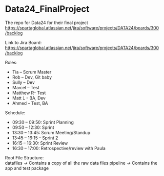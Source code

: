 # Data24_FinalProject
The repo for Data24 for their final project <br>
https://spartaglobal.atlassian.net/jira/software/projects/DATA24/boards/300/backlog


Link to Jira Board:<br/>
https://spartaglobal.atlassian.net/jira/software/projects/DATA24/boards/300/backlog


Roles:
- Tia – Scrum Master
- Rob – Dev, Git baby
- Sully – Dev
- Marcel – Test
- Matthew R– Test
- Matt L - BA, Dev
- Ahmed – Test, BA


Schedule:
- 09:30 – 09:50: Sprint Planning
- 09:50 – 12:30: Sprint
- 13:30 – 13:45: Scrum Meeting/Standup
- 13:45 – 16:15 – Sprint 2
- 16:15 – 16:30: Sprint Review
- 16:30 – 17:00: Retrospective/review with Paula


Root File Structure:<br/>
datafiles -> Contains a copy of all the raw data files
pipeline -> Contains the app and test package
